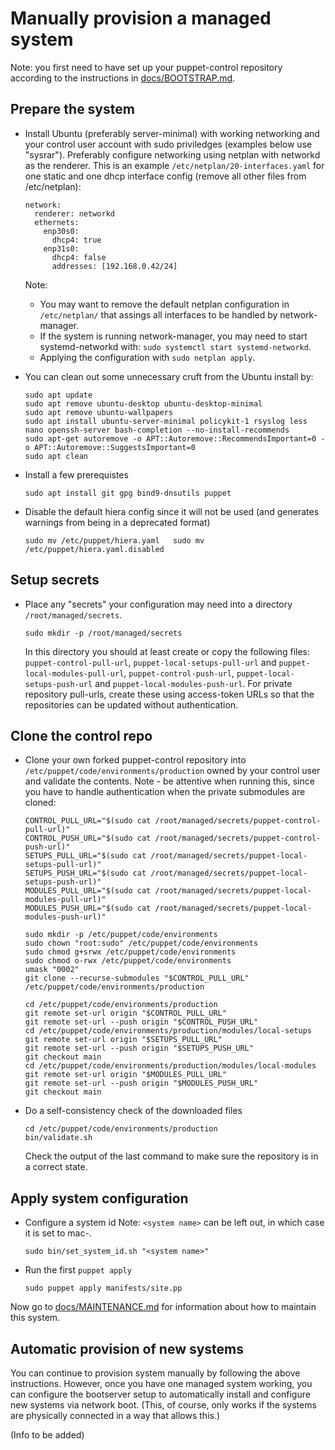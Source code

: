 # Manually provision a managed system

Note: you first need to have set up your puppet-control repository according to the instructions in [docs/BOOTSTRAP.md](BOOTSTRAP.md).

## Prepare the system

- Install Ubuntu (preferably server-minimal) with working networking and your control user account with sudo priviledges (examples below use "sysrar").
  Preferably configure networking using netplan with networkd as the renderer.
  This is an example `/etc/netplan/20-interfaces.yaml` for one static and one dhcp interface config (remove all other files from /etc/netplan):
  ```
  network:
    renderer: networkd
    ethernets:
      enp30s0:
        dhcp4: true
      enp31s0:
        dhcp4: false
        addresses: [192.168.0.42/24]
  ```
  Note:
  
  - You may want to remove the default netplan configuration in `/etc/netplan/` that assings all interfaces to be handled by network-manager.
  - If the system is running network-manager, you may need to start systemd-networkd with: `sudo systemctl start systemd-networkd`.
  - Applying the configuration with `sudo netplan apply`.

- You can clean out some unnecessary cruft from the Ubuntu install by:
  ```
  sudo apt update
  sudo apt remove ubuntu-desktop ubuntu-desktop-minimal
  sudo apt remove ubuntu-wallpapers
  sudo apt install ubuntu-server-minimal policykit-1 rsyslog less nano openssh-server bash-completion --no-install-recommends
  sudo apt-get autoremove -o APT::Autoremove::RecommendsImportant=0 -o APT::Autoremove::SuggestsImportant=0
  sudo apt clean
  ```

- Install a few prerequistes
  ```
  sudo apt install git gpg bind9-dnsutils puppet
  ```

- Disable the default hiera config since it will not be used (and generates warnings from being in a deprecated format)
  ```
  sudo mv /etc/puppet/hiera.yaml   sudo mv /etc/puppet/hiera.yaml.disabled
  ```

## Setup secrets

- Place any "secrets" your configuration may need into a directory `/root/managed/secrets`.
  ```
  sudo mkdir -p /root/managed/secrets
  ```
  In this directory you should at least create or copy the following files: `puppet-control-pull-url`, `puppet-local-setups-pull-url` and `puppet-local-modules-pull-url`, `puppet-control-push-url`, `puppet-local-setups-push-url` and `puppet-local-modules-push-url`.
  For private repository pull-urls, create these using access-token URLs so that the repositories can be updated without authentication.

## Clone the control repo

- Clone your own forked puppet-control repository into `/etc/puppet/code/environments/production` owned by your control user and validate the contents.
Note - be attentive when running this, since you have to handle authentication when the private submodules are cloned:
  ```
  CONTROL_PULL_URL="$(sudo cat /root/managed/secrets/puppet-control-pull-url)"  
  CONTROL_PUSH_URL="$(sudo cat /root/managed/secrets/puppet-control-push-url)"  
  SETUPS_PULL_URL="$(sudo cat /root/managed/secrets/puppet-local-setups-pull-url)"
  SETUPS_PUSH_URL="$(sudo cat /root/managed/secrets/puppet-local-setups-push-url)"
  MODULES_PULL_URL="$(sudo cat /root/managed/secrets/puppet-local-modules-pull-url)"
  MODULES_PUSH_URL="$(sudo cat /root/managed/secrets/puppet-local-modules-push-url)"

  sudo mkdir -p /etc/puppet/code/environments
  sudo chown "root:sudo" /etc/puppet/code/environments
  sudo chmod g+srwx /etc/puppet/code/environments
  sudo chmod o-rwx /etc/puppet/code/environments
  umask "0002"
  git clone --recurse-submodules "$CONTROL_PULL_URL" /etc/puppet/code/environments/production

  cd /etc/puppet/code/environments/production
  git remote set-url origin "$CONTROL_PULL_URL"
  git remote set-url --push origin "$CONTROL_PUSH_URL"
  cd /etc/puppet/code/environments/production/modules/local-setups
  git remote set-url origin "$SETUPS_PULL_URL"
  git remote set-url --push origin "$SETUPS_PUSH_URL"
  git checkout main
  cd /etc/puppet/code/environments/production/modules/local-modules
  git remote set-url origin "$MODULES_PULL_URL"
  git remote set-url --push origin "$MODULES_PUSH_URL"
  git checkout main
  ```

- Do a self-consistency check of the downloaded files
  ```
  cd /etc/puppet/code/environments/production
  bin/validate.sh
  ```
  Check the output of the last command to make sure the repository is in a correct state.

## Apply system configuration

- Configure a system id
  Note: `<system name>` can be left out, in which case it is set to mac-<mac address>.

  ```
  sudo bin/set_system_id.sh "<system name>"
  ```

- Run the first `puppet apply`
  ```
  sudo puppet apply manifests/site.pp
  ```

Now go to [docs/MAINTENANCE.md](MAINTENANCE.md) for information about how to maintain this system.

## Automatic provision of new systems

You can continue to provision system manually by following the above instructions. However, once you have one managed system working, you can configure the bootserver setup to automatically install and configure new systems via network boot.
(This, of course, only works if the systems are physically connected in a way that allows this.)

(Info to be added)
